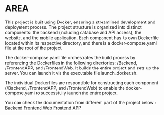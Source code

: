 # AREA

This project is built using Docker, ensuring a streamlined development and deployment process. The project structure is organized into distinct components: the backend (including database and API access), the website, and the mobile application. Each component has its own Dockerfile located within its respective directory, and there is a docker-compose.yaml file at the root of the project.

The docker-compose.yaml file orchestrates the build process by referencing the Dockerfiles in the following directories: /Backend, /FrontendAPP, and /FrontendWeb. It builds the entire project and sets up the server. You can launch it via the executable file launch_docker.sh.

The individual Dockerfiles are responsible for constructing each component (/Backend, /FrontendAPP, and /FrontendWeb) to enable the docker-compose.yaml to successfully launch the entire project.

You can check the documentation from different part of the project below :
    [Backend](https://github.com/EpitechPromo2027/B-DEV-500-TLS-5-1-area-anastasia.bouby/blob/main/Backend/README.md)
    [Frontend Web](https://github.com/EpitechPromo2027/B-DEV-500-TLS-5-1-area-anastasia.bouby/blob/main/FrontendWeb/README.md)
    [Frontend APP](https://github.com/EpitechPromo2027/B-DEV-500-TLS-5-1-area-anastasia.bouby/blob/main/FrontendAPP/README.md)